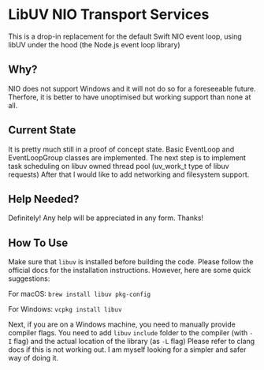 # LibUV NIO Transport Services

This is a drop-in replacement for the default Swift NIO event loop, using libUV under the hood (the Node.js event loop library)

## Why?

NIO does not support Windows and it will not do so for a foreseeable future. Therfore, it is better to have unoptimised but working support than none at all.

## Current State

It is pretty much still in a proof of concept state. Basic EventLoop and EventLoopGroup classes are implemented. The next step is to implement task scheduling on libuv owned thread pool (uv_work_t type of libuv requests) After that I would like to add networking and filesystem support.

## Help Needed?

Definitely! Any help will be appreciated in any form. Thanks!

## How To Use

Make sure that `libuv` is installed before building the code. Please follow the official docs for the installation instructions. However, here are some quick suggestions:

For macOS: `brew install libuv pkg-config`

For Windows: `vcpkg install libuv`

Next, if you are on a Windows machine, you need to manually provide compiler flags. You need to add `libuv` `include` folder to the compiler (with `-I` flag) and the actual location of the library (as `-L` flag) Please refer to clang docs if this is not working out. I am myself looking for a simpler and safer way of doing it.
